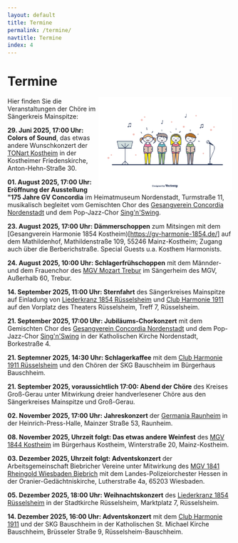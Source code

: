 ```yaml
---
layout: default
title: Termine
permalink: /termine/
navtitle: Termine
index: 4
---
```

# Termine
<img style="width: 300px; float: right;" alt="Chor" src="/Saengerkreis/choir4.svg">

Hier finden Sie die Veranstaltungen der Chöre im Sängerkreis Mainspitze:

**29. Juni 2025, 17:00 Uhr: Colors of Sound**, das etwas andere Wunschkonzert der [TONart Kostheim](https://tonart-kostheim.de/) in der Kostheimer Friedenskirche, Anton-Hehn-Straße 30.

**01. August 2025, 17:00 Uhr: Eröffnung der Ausstellung "175 Jahre GV Concordia** im Heimatmuseum Nordenstadt, Turmstraße 11, musikalisch begleitet vom Gemischten Chor des [Gesangverein Concordia Nordenstadt](https://www.gvc-nordenstadt.de/) und dem Pop-Jazz-Chor [Sing'n'Swing](https://www.chor-singnswing.de/).

**23. August 2025, 17:00 Uhr: Dämmerschoppen** zum Mitsingen mit dem [Gesangverein Harmonie 1854 Kostheim)[https://gv-harmonie-1854.de/] auf dem Mathildenhof, Mathildenstraße 109, 55246 Mainz-Kostheim; Zugang auch über die Berberichstraße. Special Guests u.a. Kosthem Harmonists.

**24. August 2025, 10:00 Uhr: Schlagerfrühschoppen** mit dem Männder- und dem Frauenchor des [MGV Mozart Trebur](https://mgv-trebur.de/) im Sängerheim des MGV, Außerhalb 60, Trebur.

**14. September 2025, 11:00 Uhr: Sternfahrt** des Sängerkreises Mainspitze auf Einladung von [Liederkranz 1854 Rüsselsheim](https://liederkranz1854.de/) und [Club Harmonie 1911](https://club-harmonie.de/index.shtml) auf den Vorplatz des Theaters Rüsselsheim, Treff 7, Rüsselsheim.

**21. September 2025, 17:00 Uhr: Jubiläums-Chorkonzert** mit dem Gemischten Chor des [Gesangverein Concordia Nordenstadt](https://www.gvc-nordenstadt.de/) und dem Pop-Jazz-Chor [Sing'n'Swing](https://www.chor-singnswing.de/) in der Katholischen Kirche Nordenstadt, Borkestraße 4.

**21. Septemner 2025, 14:30 Uhr: Schlagerkaffee** mit dem [Club Harmonie 1911 Rüsselsheim](https://club-harmonie.de/index.shtml) und den Chören der SKG Bauschheim im Bürgerhaus Bauschheim.

**21. September 2025, voraussichtlich 17:00: Abend der Chöre** des Kreises Groß-Gerau unter Mitwirkung dreier handverlesener Chöre aus den Sängerkreises Mainspitze und Groß-Gerau.

**02. November 2025, 17:00 Uhr: Jahreskonzert** der [Germania Raunheim](https://germania-raunheim.de/) in der Heinrich-Press-Halle, Mainzer Straße 53, Raunheim.

**08. November 2025, Uhrzeit folgt: Das etwas andere Weinfest** des [MGV 1844 Kostheim](https://mgv1844.de/) im Bürgerhaus Kostheim, Winterstraße 20, Mainz-Kostheim.

**03. Dezember 2025, Uhrzeit folgt: Adventskonzert** der Arbeitsgemeinschaft Biebricher Vereine unter Mitwirkung des [MGV 1841 Rheingold Wiesbaden Biebrich](https://www.mgv-1841-rheingold.de/index.php) mit dem Landes-Polizeiorchester Hessen in der Oranier-Gedächtniskirche, Lutherstraße 4a, 65203 Wiesbaden.

**05. Dezember 2025, 18:00 Uhr: Weihnachtskonzert** des [Liederkranz 1854 Rüsselsheim](https://liederkranz1854.de/) in der Stadtkirche Rüsselsheim, Marktplatz 7, Rüsselsheim.

**14. Dezember 2025, 16:00 Uhr: Adventskonzert** mit dem [Club Harmonie 1911](https://club-harmonie.de/index.shtml) und der SKG Bauschheim in der Katholischen St. Michael Kirche Bauschheim, Brüsseler Straße 9, Rüsselsheim-Bauschheim.


<br><br><br><br><br><br><br><br><br><br><br>
